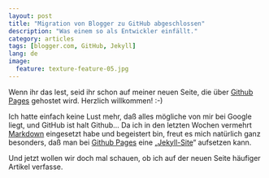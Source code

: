 ```yaml
---
layout: post
title: "Migration von Blogger zu GitHub abgeschlossen"
description: "Was einem so als Entwickler einfällt."
category: articles
tags: [blogger.com, GitHub, Jekyll]
lang: de
image:
  feature: texture-feature-05.jpg
---
```


Wenn ihr das lest, seid ihr schon auf meiner neuen Seite, die über [Github Pages](http://pages.github.com "Quickly publish beautiful pages for you and your projects. ") gehostet wird. Herzlich willkommen! :-)  

Ich hatte einfach keine Lust mehr, daß alles mögliche von mir bei Google liegt, und GitHub ist halt Github… Da ich in den letzten Wochen vermehrt [Markdown](http://de.wikipedia.org/wiki/Markdown "Wikipedia-Artikel über Markdown") eingesetzt habe und begeistert bin, freut es mich natürlich ganz besonders, daß man bei [Github Pages](http://pages.github.com "Quickly publish beautiful pages for you and your projects. ") eine „[Jekyll-Site](http://jekyllrb.com "Transform your plain text into static websites and blogs.")“ aufsetzen kann.  

Und jetzt wollen wir doch mal schauen, ob ich auf der neuen Seite häufiger Artikel verfasse.
